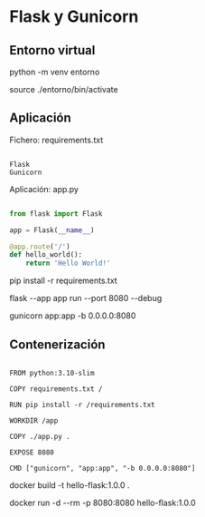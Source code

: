 # Flask y Gunicorn 

## Entorno virtual

python -m venv entorno

source ./entorno/bin/activate


## Aplicación

Fichero: requirements.txt

```

Flask
Gunicorn

```
Aplicación: app.py

```python

from flask import Flask

app = Flask(__name__)

@app.route('/')
def hello_world():
    return 'Hello World!'


```


pip install -r requirements.txt

flask --app app run --port 8080 --debug

gunicorn app:app -b 0.0.0.0:8080


## Contenerización

```

FROM python:3.10-slim

COPY requirements.txt /

RUN pip install -r /requirements.txt

WORKDIR /app

COPY ./app.py .

EXPOSE 8080

CMD ["gunicorn", "app:app", "-b 0.0.0.0:8080"]

```


docker build -t hello-flask:1.0.0 .


docker run -d --rm -p 8080:8080 hello-flask:1.0.0